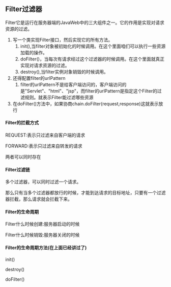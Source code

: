 ## Filter过滤器

Filter它是运行在服务器端的JavaWeb中的三大组件之一。它的作用是实现对请求资源的过滤。

1. 写一个类实现Filter接口，然后实现它的所有方法。
   1. init(),当filter对象被初始化的时候调用。在这个里面咱们可以执行一些资源加载的操作。
   2. doFilter()，当每次有请求经过这个过滤器的时候调用。在这个里面就真正实现对请求资源的过滤。
   3. destroy(),当filter实例对象销毁的时候调用。
2. 还得配置filter的urlPattern
   1. filter的urlPattern不是给客户端访问的，客户端访问的是"Servlet"、"html"、"jsp"，而filter的urlPattern是指定这个Filter的过滤规则。就表示Filter能过滤哪些资源
3. 在doFilter()方法中，如果协商chain.doFilter(request,response)这就表示放行



#### Filter的拦截方式

REQUEST:表示只过滤来自客户端的请求

FORWARD:表示只过滤来自转发的请求

两者可以同时存在



#### Filter过滤链

多个过滤器，可以同时过滤一个请求。

那么只有当多个过滤器都放行的时候，才能到达请求的目标地址，只要有一个过滤器拦截，那么请求就会拦截下来。



#### Filter的生命周期

Filter什么时候创建:服务器启动的时候

Filter什么时候销毁:服务器关闭的时候



#### Filter的生命周期方法(在上面已经讲过了)

init()

destroy()

doFilter()

